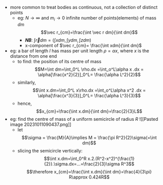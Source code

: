 - more common to treat bodies as continuous, not a collection of distinct points
	- eg: $N\to \infty$ and $m_i\to0$ infinite number of points(elements) of mass $dm$$$\vec r_{cm}=\frac{\int \vec r dm}{\int dm}$$
		- ***NB***: $\int \vec r dm = (\int x dm, \int y dm, \int z dm)$
		- x-component of $\vec r_{cm}= \frac{\int xdm}{\int dm}$
- eg: a bar of length $l$ has mass per unit length $\rho = \alpha x$, where $x$ is the distance from one end
	- to find: the position of its centre of mass
		$$M=\int dm=\int_0^L \rho.dx =\int_o^L\alpha x .dx = \alpha[\frac{x^2}{2}]_0^L= \frac{\alpha L^2}{2}$$
	- similarly,$$\int x.dm=\int_0^L x\rho.dx =\int_o^L\alpha x^2 .dx = \alpha[\frac{x^3}{3}]_0^L= \frac{\alpha L^3}{3}$$
	- hence, $$x_{cm}=\frac{\int x.dm}{\int dm}=\frac{2}{3}L$$
- eg: find the centre of mass of a uniform semicircle of radius $R$ ![[Pasted image 20231011090437.png]]
	- let $$\sigma = \frac{M}{A}\implies M = \frac{\pi R^2}{2}\sigma(=\int dm)$$
	- slicing the semicircle vertically: $$\int x.dm=\int_0^R x.2.(R^2-x^2)^{\frac{1}{2}}.\sigma.dx=...=\frac{2}{3}\sigma R^3$$
	$$\therefore x_{cm}=\frac{\int x.dm}{\int dm}=\frac{4}{3\pi} R\approx 0.424R$$